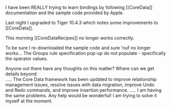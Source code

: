 I have been REALLY trying to learn bindings by following [[CoreData]] documentation and the sample code provided by Apple.

Last night I upgraded to Tiger 10.4.3 which notes some improvements to [[CoreData]].

This morning [[CoreDataRecipes]] no longer works correctly.

To be sure I re-downloaded the sample code and sure 'nuf no longer works...
The Groups rule specification pop-up do not populate - specifically the operator values.

Anyone out there have any thoughts on this matter?
Where can we get details beyond:   
.....
The Core Data framework has been updated to improve relationship  
management issues, resolve issues with data migration, improve Undo  
and Redo commands, and improve insertion performance.
.....
I am having the same problems.  Any help would be wonderful!  I am trying to solve it myself at the moment.